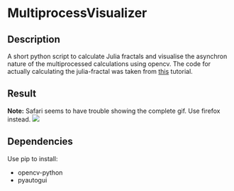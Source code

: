 # MultiprocessVisualizer
## Description
A short python script to calculate Julia fractals and visualise the asynchron nature of the multiprocessed calculations using opencv. The code for actually calculating the julia-fractal was taken from [this](https://www.geeksforgeeks.org/julia-fractal-python/) tutorial.
## Result
**Note:** Safari seems to have trouble showing the complete gif. Use firefox instead.
![](https://github.com/Wormfriend/MultiprocessVisualizer/blob/master/fractal_rendering_sped_up.gif)

## Dependencies
Use pip to install:
- opencv-python
- pyautogui
